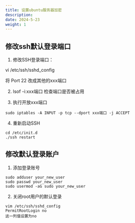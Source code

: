 ```yaml
---
title: 设置ubuntu服务器加密
description: 
date: 2024-5-23
weight: 1
---
```


## 修改ssh默认登录端口

1. 修改SSH登录端口：

vi /etc/ssh/sshd_config

将 Port 22 改成其他的xxx端口

2. lsof -i:xxx端口 检查端口是否被占用

3. 执行开放xxx端口
```
sudo iptables -A INPUT -p tcp --dport xxx端口 -j ACCEPT
```

4. 重新启动SSH

```
cd /etc/init.d
./ssh restart
```

## 修改默认登录账户

1. 添加登录账号

```
sudo adduser your_new_user 
sudo passwd your_new_user
sudo usermod -aG sudo your_new_user
```

2. 关闭root用户的默认登录

```
vim /etc/ssh/sshd_config
PermitRootLogin no 
这一列值设置为no
```